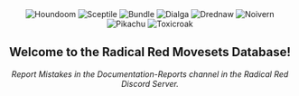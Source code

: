 <div style="text-align: center;">
  <img src="https://i.ibb.co/G5VcKdJ/download.png" alt="Houndoom">
  <img src="https://i.ibb.co/8dKTmfq/download-1.png" alt="Sceptile">
  <img src="https://i.ibb.co/XJtJ8xs/download.png" alt="Bundle">
  <img src="https://i.ibb.co/dtgsyvv/dialga.png" alt="Dialga">
  <img src="https://i.ibb.co/0VRXbqw/drednaw.png" alt="Drednaw">
  <img src="https://i.ibb.co/hHyQd5B/noivern.png" alt="Noivern">
  <img src="https://i.ibb.co/Jt3TJ05/pikachu.png" alt="Pikachu">
  <img src="https://i.ibb.co/xMRT3T7/toxicroak.png" alt="Toxicroak">
  <h2>Welcome to the Radical Red Movesets Database!</h2>
  <p><em>Report Mistakes in the Documentation-Reports channel in the Radical Red Discord Server.</em></p>
</div>
